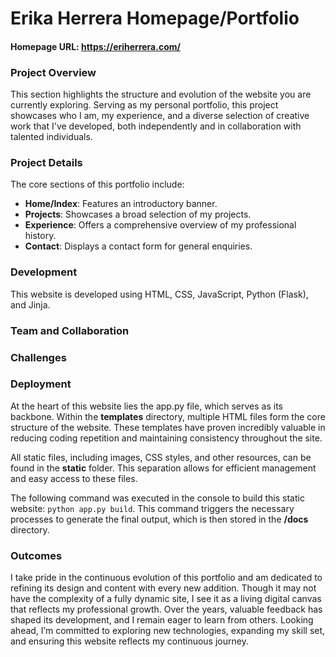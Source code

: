 # Erika Herrera Homepage/Portfolio
#### Homepage URL: https://eriherrera.com/

### **Project Overview**

This section highlights the structure and evolution of the website you are currently exploring. Serving as my personal portfolio, this project showcases who I am, my experience, and a diverse selection of creative work that I've developed, both independently and in collaboration with talented individuals.

### **Project Details**

The core sections of this portfolio include:

* **Home/Index**: Features an introductory banner.
* **Projects**: Showcases a broad selection of my projects.
* **Experience**: Offers a comprehensive overview of my professional history.
* **Contact**: Displays a contact form for general enquiries.

### **Development**

This website is developed using HTML, CSS, JavaScript, Python (Flask), and Jinja.

### **Team and Collaboration**

### **Challenges**

### **Deployment**

At the heart of this website lies the app.py file, which serves as its backbone. Within the **templates** directory, multiple HTML files form the core structure of the website. These templates have proven incredibly valuable in reducing coding repetition and maintaining consistency throughout the site.

All static files, including images, CSS styles, and other resources, can be found in the **static** folder. This separation allows for efficient management and easy access to these files.

The following command was executed in the console to build this static website: `python app.py build`. This command triggers the necessary processes to generate the final output, which is then stored in the **/docs** directory.

### **Outcomes**

I take pride in the continuous evolution of this portfolio and am dedicated to refining its design and content with every new addition. Though it may not have the complexity of a fully dynamic site, I see it as a living digital canvas that reflects my professional growth. Over the years, valuable feedback has shaped its development, and I remain eager to learn from others. Looking ahead, I’m committed to exploring new technologies, expanding my skill set, and ensuring this website reflects my continuous journey.